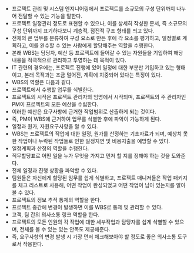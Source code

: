 - 프로젝트 관리 및 시스템 엔지니어링에서 프로젝트를 소규모의 구성 단위까지 나누어 전달할 수 있는 기능을 말한다.
- 프로젝트 일정관리 정도로 표현할 수 있으나, 이를 상세히 작성한 문서, 즉 소규모의 구성 단위까지 표기하다보니 계층적, 점진적 구조 형태를 띄고 있다.
- 전체의 큰 업무를 분류하여 구성 요소로 만든 후에 각 요소를 평가하고, 일정별로 계획하고, 이를 완수할 수 있는 사람에게 할당해주는 역할을 수행한다.
- 본래 WBS는 담당자, 예산 등 프로젝트에 들어갈 수 있는 자원들을 기입하여 해당 내용을 적극적으로 관리하고 투영하는 데 목적이 있다.
- IT 관련의 경우에는, 프로젝트 진행에 있어 일정에 대한 부분만 기입하고 있는 형태이고, 본래 목적과는 조금 멀어진, 계획에 치중되어 있다는 특징이 있다.
- WBS의 역할은 다음과 같다.
- 프로젝트에서 수행할 업무를 식별한다.
- 프로젝트의 시작은 프로젝트 관리자의 임명에서 시작되며, 프로젝트의 주 관리자인 PM이 프로젝트의 모든 예산을 수립한다. 
- 이러한 예산은 요구사항에 근거한 작업범위로 산출하게 되는 것이다. 
- 즉, PM이 WBS에 근거하여 업무를 식별한 후에 파악이 가능하게 된다.
- 일정과 원가, 자원요구사항을 알 수 있다.
- WBS는 프로젝트의 작업에 대한 일정, 원가를 산정하는 기초자료가 되며, 예상치 못한 작업이나 누락된 작업들로 인한 일정지연 및 비용지출을 예방할 수 있다.
- 일정계획과 산정의 역할을 수행한다.
- 직무할당표로 어떤 일을 누가 무엇을 가지고 먼저 할 지를 정해야 하는 것을 도와준다.
- 전체 일정과 진행 상황을 파악할 수 있다.
- 팀원들은 자신에게 할당된 임무를 쉽게 식별하고, 프로젝트 매니저들은 작업 패키지를 체크 리스트로 사용해, 어떤 작업이 완성되었고 어떤 작업이 남아 있는지를 알아볼 수 있다.
- 프로젝트의 정보 추적 통제의 역할을 한다.
- 프로젝트 중간에 변경이 발생하면 이를 WBS로 통제 및 관리할 수 있다.
- 고객, 팀 간의 의사소통 링크 역할을 한다.
- 프로젝트의 모든 인원의 각 작업에 대한 세부작업과 담당자를 쉽게 식별할 수 있으며, 전체를 볼 수 있는 있는 안목도 제공해준다. 
- 즉, 요구사항의 변경 발생 시 가장 먼저 체크해보아야 할 정도로 좋은 의사소통 도구로서 작용한다.
